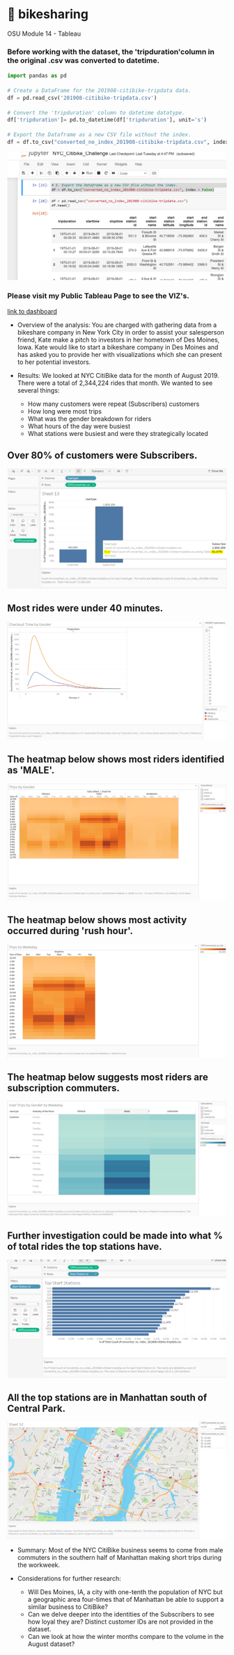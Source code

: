 # :bicyclist: bikesharing 

OSU Module 14 - Tableau

### Before working with the dataset, the 'tripduration'column in the original .csv was converted to datetime.

```python
import pandas as pd

# Create a DataFrame for the 201908-citibike-tripdata data.
df = pd.read_csv('201908-citibike-tripdata.csv')

# Convert the 'tripduration' column to datetime datatype.
df['tripduration']= pd.to_datetime(df['tripduration'], unit='s')

# Export the Dataframe as a new CSV file without the index.
df = df.to_csv("converted_no_index_201908-citibike-tripdata.csv", index = False)
```

![](img/jupyter_snapshot.PNG)

### Please visit my Public Tableau Page to see the VIZ's.
[link to dashboard](https://public.tableau.com/views/BikeShareChallenge_16457264396390/Dashboard1?:language=en-US&:display_count=n&:origin=viz_share_link)

- Overview of the analysis: You are charged with gathering data from a bikeshare company in New York City in order to assist your salesperson friend, Kate make a pitch to investors in her hometown of Des Moines, Iowa.  Kate would like to start a bikeshare company in Des Moines and has asked you to provide her with visualizations which she can present to her potential investors.

- Results: We looked at NYC CitiBike data for the month of August 2019.  There were a total of 2,344,224 rides that month.  We wanted to see several things:
  - How many customers were repeat (Subscribers) customers
  - How long were most trips
  - What was the gender breakdown for riders
  - What hours of the day were busiest
  - What stations were busiest and were they strategically located

## Over 80% of customers were Subscribers.
![](img/user_type.PNG)

## Most rides were under 40 minutes.
![](img/checkout_time_by_gender.PNG)

## The heatmap below shows most riders identified as 'MALE'.
![](img/trips_by_gender.PNG)

## The heatmap below shows most activity occurred during 'rush hour'.
![](img/trips_by_weekday.PNG)

## The heatmap below suggests most riders are subscription commuters.
![](img/user_trips_by_gender_by_weekday.PNG)

## Further investigation could be made into what % of total rides the top stations have.
![](img/top_start_stations.PNG)

## All the top stations are in Manhattan south of Central Park.
![](img/startstation_over_ten_grand.PNG)


- Summary: Most of the NYC CitiBike business seems to come from male commuters in the southern half of Manhattan making short trips during the workweek.

- Considerations for further research:
  - Will Des Moines, IA, a city with one-tenth the population of NYC but a geographic area four-times that of Manhattan be able to support a similar business to CitiBike?
  - Can we delve deeper into the identities of the Subscribers to see how loyal they are?  Distinct customer IDs are not provided in the dataset.
  - Can we look at how the winter months compare to the volume in the August dataset?
